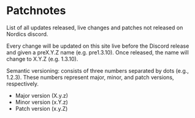 # Patchnotes

List of all updates released, live changes and patches not released on Nordics discord.&#x20;

Every change will be updated on this site live before the Discord release and given a preX.Y.Z name (e.g. pre1.3.10). Once released, the name will change to X.Y.Z (e.g. 1.3.10).

Semantic versioning: consists of three numbers separated by dots (e.g., 1.2.3). These numbers represent major, minor, and patch versions, respectively.

* Major version (X.y.z)
* Minor version (x.Y.z)
* Patch version (x.y.Z)
